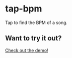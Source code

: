 tap-bpm
=======

Tap to find the BPM of a song.

## Want to try it out?

[Check out the demo!](http://mathiasnovas.github.io/tap-bpm)
